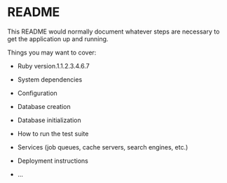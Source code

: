 # README

This README would normally document whatever steps are necessary to get the
application up and running.

Things you may want to cover:

* Ruby version.1.1.2.3.4.6.7

* System dependencies

* Configuration

* Database creation

* Database initialization

* How to run the test suite

* Services (job queues, cache servers, search engines, etc.)

* Deployment instructions

* ...

